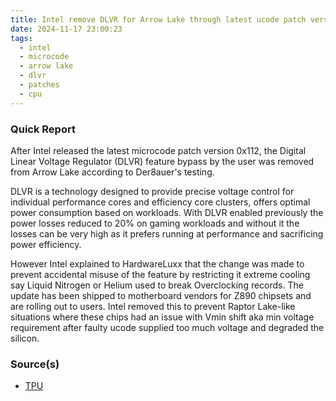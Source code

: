 ```yaml
---
title: Intel remove DLVR for Arrow Lake through latest ucode patch version 0x112
date: 2024-11-17 23:00:23
tags:
  - intel
  - microcode
  - arrow lake
  - dlvr
  - patches
  - cpu
---
```


### Quick Report

After Intel released the latest microcode patch version 0x112, the  Digital Linear Voltage Regulator (DLVR) feature bypass by the user was removed from Arrow Lake according to Der8auer\'s testing.
<!-- more -->
DLVR is a technology designed to provide precise voltage control for individual performance cores and efficiency core clusters, offers optimal power consumption based on workloads. With DLVR enabled previously the power losses reduced to 20% on gaming workloads and without it the losses can be very high as it prefers running at performance and sacrificing power efficiency.

However Intel explained to HardwareLuxx that the change was made to prevent accidental misuse of the feature by restricting it extreme cooling say Liquid Nitrogen or Helium used to break Overclocking records. The update has been shipped to motherboard vendors for Z890 chipsets and are rolling out to users. Intel removed this to prevent Raptor Lake-like situations where these chips had an issue with Vmin shift aka min voltage requirement after faulty ucode supplied too much voltage and degraded the silicon.

### Source(s)

- [TPU][def]

[def]: https://www.techpowerup.com/328845/intel-removes-dlvr-bypass-for-arrow-lake-in-latest-0x112-microcode-update
